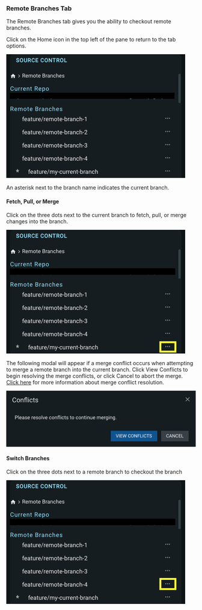 ### Remote Branches Tab
The Remote Branches tab gives you the ability to checkout remote branches.

Click on the Home icon in the top left of the pane to return to the tab options.

![Remote Branches Tab](../../images/source_control/remote-branches-tab.png)

An asterisk next to the branch name indicates the current branch.

#### Fetch, Pull, or Merge

Click on the three dots next to the current branch to fetch, pull, or merge changes into the branch.

![Branch options highlighted](../../images/source_control/remote-branches-current-options-highlighted.png)

The following modal will appear if a merge conflict occurs when attempting to merge a remote branch into the current branch. Click View Conflicts to begin resolving the merge conflicts, or click Cancel to abort the merge. [Click here](mergeConflictResolutionTab.md) for more information about merge conflict resolution.

![Merge Conflicts Modal](../../images/source_control/branches-tab-conflict-modal.png)

#### Switch Branches

Click on the three dots next to a remote branch to checkout the branch

![Remote Branch options highlighted](../../images/source_control/remote-branches-other-options-highlighted.png)
